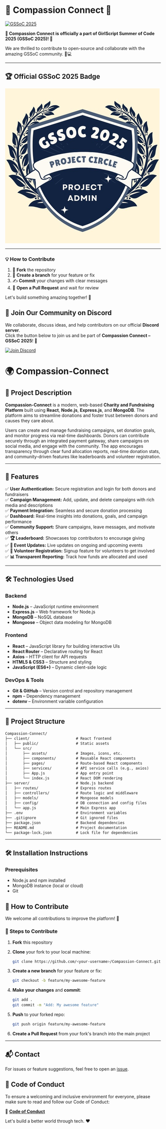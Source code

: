 # 🌟 Compassion Connect 🌟

[![GSSoC 2025](https://img.shields.io/badge/GSSoC-2025-orange?style=for-the-badge&logo=github)](https://gssoc.girlscript.tech/)

**🎉 Compassion Connect is officially a part of GirlScript Summer of Code 2025 (GSSoC 2025)! 🎉**

We are thrilled to contribute to open-source and collaborate with the amazing GSSoC community. 🚀💻

---

## 🏆 Official GSSoC 2025 Badge

![GSSoC 2025](PA.jpg)

---

### 💡 How to Contribute

1. 🍴 **Fork** the repository  
2. 🌿 **Create a branch** for your feature or fix  
3. ✍️ **Commit** your changes with clear messages  
4. 🔄 **Open a Pull Request** and wait for review  

Let's build something amazing together! 💖

## 💬 Join Our Community on Discord

We collaborate, discuss ideas, and help contributors on our official **Discord server**.  
Click the button below to join us and be part of **Compassion Connect – GSSoC 2025**! 🎉

[![Join Discord](https://img.shields.io/badge/Join%20Us%20on-Discord-7289DA?style=for-the-badge&logo=discord&logoColor=white)](https://discord.gg/VUXCEY9M)


# 🌍 Compassion-Connect

## 📌 Project Description

**Compassion-Connect** is a modern, web-based **Charity and Fundraising Platform** built using **React**, **Node.js**, **Express.js**, and **MongoDB**. The platform aims to streamline donations and foster trust between donors and causes they care about.

Users can create and manage fundraising campaigns, set donation goals, and monitor progress via real-time dashboards. Donors can contribute securely through an integrated payment gateway, share campaigns on social media, and engage with the community. The app encourages transparency through clear fund allocation reports, real-time donation stats, and community-driven features like leaderboards and volunteer registration.

---

## 🚀 Features

✅ **User Authentication:** Secure registration and login for both donors and fundraisers  
✅ **Campaign Management:** Add, update, and delete campaigns with rich media and descriptions  
✅ **Payment Integration:** Seamless and secure donation processing  
✅ **Dashboard:** Real-time insights into donations, goals, and campaign performance  
✅ **Community Support:** Share campaigns, leave messages, and motivate others  
✅ **🏆 Leaderboard:** Showcases top contributors to encourage giving  
✅ **📅 Event Updates:** Live updates on ongoing and upcoming events  
✅ **🤝 Volunteer Registration:** Signup feature for volunteers to get involved  
✅ **📊 Transparent Reporting:** Track how funds are allocated and used  

---

## 🛠️ Technologies Used

### Backend

- **Node.js** – JavaScript runtime environment
- **Express.js** – Web framework for Node.js
- **MongoDB** – NoSQL database
- **Mongoose** – Object data modeling for MongoDB

### Frontend

- **React** – JavaScript library for building interactive UIs
- **React Router** – Declarative routing for React
- **Axios** – HTTP client for API requests
- **HTML5 & CSS3** – Structure and styling
- **JavaScript (ES6+)** – Dynamic client-side logic

### DevOps & Tools

- **Git & GitHub** – Version control and repository management
- **npm** – Dependency management
- **dotenv** – Environment variable configuration

---

## 📂 Project Structure

```plaintext
Compassion-Connect/
├── client/                     # React frontend
│   ├── public/                 # Static assets
│   └── src/
│       ├── assets/             # Images, icons, etc.
│       ├── components/         # Reusable React components
│       ├── pages/              # Route-based React components
│       ├── services/           # API service calls (e.g., axios)
│       ├── App.js              # App entry point
│       └── index.js            # React DOM rendering
├── server/                     # Node.js backend
│   ├── routes/                 # Express routes
│   ├── controllers/            # Route logic and middleware
│   ├── models/                 # Mongoose models
│   ├── config/                 # DB connection and config files
│   └── app.js                  # Main Express app
├── .env                        # Environment variables
├── .gitignore                  # Git ignored files
├── package.json                # Backend dependencies
├── README.md                   # Project documentation
└── package-lock.json           # Lock file for dependencies
```

---

## 🛠️ Installation Instructions

### Prerequisites

* Node.js and npm installed
* MongoDB instance (local or cloud)
* Git

## 🤝 How to Contribute

We welcome all contributions to improve the platform! 🎉

### 🧾 Steps to Contribute

1. **Fork** this repository
2. **Clone** your fork to your local machine:

   ```bash
   git clone https://github.com/<your-username>/Compassion-Connect.git
   ```
3. **Create a new branch** for your feature or fix:

   ```bash
   git checkout -b feature/my-awesome-feature
   ```
4. **Make your changes** and **commit**:

   ```bash
   git add .
   git commit -m "Add: My awesome feature"
   ```
5. **Push** to your forked repo:

   ```bash
   git push origin feature/my-awesome-feature
   ```
6. **Create a Pull Request** from your fork's branch into the main project

---

## 📬 Contact

For issues or feature suggestions, feel free to open an [issue](https://github.com/SrijaVuppala295/Compassion-Connect/issues).

## 📜 Code of Conduct

To ensure a welcoming and inclusive environment for everyone, please make sure to read and follow our Code of Conduct:

🤝 **[Code of Conduct](CODE_OF_CONDUCT.md)**

Let's build a better world through tech. ❤️
